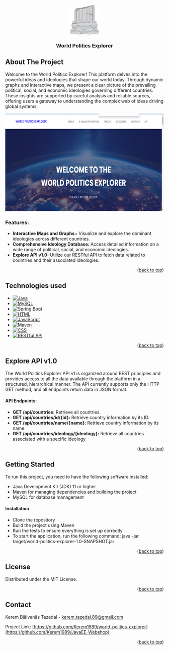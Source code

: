 <!-- Improved compatibility of back to top link: See: https://github.com/othneildrew/Best-README-Template/pull/73 -->
<a name="readme-top"></a>
<!--
*** Thanks for checking out the Best-README-Template. If you have a suggestion
*** that would make this better, please fork the repo and create a pull request
*** or simply open an issue with the tag "enhancement".
*** Don't forget to give the project a star!
*** Thanks again! Now go create something AMAZING! :D
-->



<!-- PROJECT SHIELDS -->
<!--
*** I'm using markdown "reference style" links for readability.
*** Reference links are enclosed in brackets [ ] instead of parentheses ( ).
*** See the bottom of this document for the declaration of the reference variables
*** for contributors-url, forks-url, etc. This is an optional, concise syntax you may use.
*** https://www.markdownguide.org/basic-syntax/#reference-style-links
-->


<!-- PROJECT LOGO -->
<br />
<div align="center">
    <img src="src/main/resources/static/images/logo/logo2.png" alt="Logo" width="92" height="92">
</div>

<h3 align="center">World Politics Explorer</h3>

<!-- ABOUT THE PROJECT -->
## About The Project
<div>
    <p>Welcome to the World Politics Explorer! This platform delves into the powerful ideas and ideologies that shape our world today. Through dynamic graphs and interactive maps, we present a clear picture of the prevailing political, social, and economic ideologies governing different countries. These insights are supported by careful analysis and reliable sources, offering users a gateway to understanding the complex web of ideas driving global systems.</p>
    <img src="src/main/resources/static/images/about/screen.png" alt="Screenshot" width="681" height="310">
</div>

### Features:
* **Interactive Maps and Graphs::** Visualize and explore the dominant ideologies across different countries.
* **Comprehensive Ideology Database:** Access detailed information on a wide range of political, social, and economic ideologies.
* **Explore API v1.0:** Utilize our RESTful API to fetch data related to countries and their associated ideologies.

<p align="right">(<a href="#readme-top">back to top</a>)</p>

<!-- TECHNOLOGIES USED -->
## Technologies used

* [![Java][Java.com]][Java-url]
* [![MySQL][MySQL.com]][MySQL-url]
* [![Spring Boot][SpringBoot.com]][SpringBoot-url]
* [![HTML][HTML.com]][HTML-url]
* [![JavaScript][JavaScript.com]][JavaScript-url]
* [![Maven][Maven.com]][Maven-url]
* [![CSS][CSS.com]][CSS-url]
* [![RESTful API][RESTfulAPI.com]][RESTfulAPI-url]
<p align="right">(<a href="#readme-top">back to top</a>)</p>

<!-- Explore API v1.0 -->
## Explore API v1.0
<p>The World Politics Explorer API v1 is organized around REST principles and provides access to all the data available through the platform in a structured, hierarchical manner. The API currently supports only the HTTP GET method, and all endpoints return data in JSON format.</p>

#### API Endpoints:

- **GET /api/countries:** Retrieve all countries.
- **GET /api/countries/id/{id}:**   Retrieve country information by its ID.
- **GET /api/countries/name/{name}:** Retrieve country information by its name.
- **GET /api/countries/ideology/{ideology}:** Retrieve all countries associated with a specific ideology

<p align="right">(<a href="#readme-top">back to top</a>)</p>

<!-- GETTING STARTED -->
## Getting Started

To run this project, you need to have the following software installed:

* Java Development Kit (JDK) 11 or higher
* Maven for managing dependencies and building the project
* MySQL for database management

#### Installation
* Clone the repository
* Build the project using Maven
* Run the tests to ensure everything is set up correctly
* To start the application, run the following command: java -jar target/world-politics-explorer-1.0-SNAPSHOT.jar
<p align="right">(<a href="#readme-top">back to top</a>)</p>

<!-- LICENSE -->
## License
Distributed under the MIT License.

<p align="right">(<a href="#readme-top">back to top</a>)</p>

<!-- CONTACT -->
## Contact
Kerem Bjälvenäs Tazedal - kerem.tazedal.89@gmail.com

Project Link: [https://github.com/Kerem1989/world-politics-explorer](https://github.com/Kerem1989/JavaEE-Webshop)

<p align="right">(<a href="#readme-top">back to top</a>)</p>


<!-- MARKDOWN LINKS & IMAGES -->
<!-- https://www.markdownguide.org/basic-syntax/#reference-style-links -->
[contributors-shield]: https://img.shields.io/github/contributors/othneildrew/Best-README-Template.svg?style=for-the-badge
[contributors-url]: https://github.com/othneildrew/Best-README-Template/graphs/contributors
[forks-shield]: https://img.shields.io/github/forks/othneildrew/Best-README-Template.svg?style=for-the-badge
[forks-url]: https://github.com/othneildrew/Best-README-Template/network/members
[stars-shield]: https://img.shields.io/github/stars/othneildrew/Best-README-Template.svg?style=for-the-badge
[stars-url]: https://github.com/othneildrew/Best-README-Template/stargazers
[issues-shield]: https://img.shields.io/github/issues/othneildrew/Best-README-Template.svg?style=for-the-badge
[issues-url]: https://github.com/othneildrew/Best-README-Template/issues
[license-shield]: https://img.shields.io/github/license/othneildrew/Best-README-Template.svg?style=for-the-badge
[license-url]: https://github.com/othneildrew/Best-README-Template/blob/master/LICENSE.txt
[linkedin-shield]: https://img.shields.io/badge/-LinkedIn-black.svg?style=for-the-badge&logo=linkedin&colorB=555
[linkedin-url]: https://linkedin.com/in/othneildrew
[product-screenshot]: images/screenshot.png
[Next.js]: https://img.shields.io/badge/next.js-000000?style=for-the-badge&logo=nextdotjs&logoColor=white
[Next-url]: https://nextjs.org/
[Java.com]: https://img.shields.io/badge/Java-007396?style=for-the-badge&logo=java&logoColor=white
[Java-url]: https://www.java.com
[MySQL.com]: https://img.shields.io/badge/MySQL-4479A1?style=for-the-badge&logo=mysql&logoColor=white
[MySQL-url]: https://www.mysql.com
[SpringBoot.com]: https://img.shields.io/badge/Spring_Boot-6DB33F?style=for-the-badge&logo=spring-boot&logoColor=white
[SpringBoot-url]: https://spring.io/projects/spring-boot
[HTML.com]: https://img.shields.io/badge/HTML-E34F26?style=for-the-badge&logo=html5&logoColor=white
[HTML-url]: https://developer.mozilla.org/en-US/docs/Web/HTML
[JavaScript.com]: https://img.shields.io/badge/JavaScript-F7DF1E?style=for-the-badge&logo=javascript&logoColor=black
[JavaScript-url]: https://developer.mozilla.org/en-US/docs/Web/JavaScript
[Maven.com]: https://img.shields.io/badge/Maven-C71A36?style=for-the-badge&logo=apache-maven&logoColor=white
[Maven-url]: https://maven.apache.org
[CSS.com]: https://img.shields.io/badge/CSS-1572B6?style=for-the-badge&logo=css3&logoColor=white
[CSS-url]: https://developer.mozilla.org/en-US/docs/Web/CSS
[RESTfulAPI.com]: https://img.shields.io/badge/RESTful_API-005571?style=for-the-badge&logo=api&logoColor=white
[RESTfulAPI-url]: https://restfulapi.net

